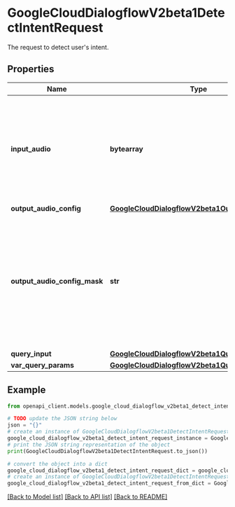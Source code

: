 # GoogleCloudDialogflowV2beta1DetectIntentRequest

The request to detect user's intent.

## Properties

Name | Type | Description | Notes
------------ | ------------- | ------------- | -------------
**input_audio** | **bytearray** | The natural language speech audio to be processed. This field should be populated iff &#x60;query_input&#x60; is set to an input audio config. A single request can contain up to 1 minute of speech audio data. | [optional] 
**output_audio_config** | [**GoogleCloudDialogflowV2beta1OutputAudioConfig**](GoogleCloudDialogflowV2beta1OutputAudioConfig.md) |  | [optional] 
**output_audio_config_mask** | **str** | Mask for output_audio_config indicating which settings in this request-level config should override speech synthesizer settings defined at agent-level. If unspecified or empty, output_audio_config replaces the agent-level config in its entirety. | [optional] 
**query_input** | [**GoogleCloudDialogflowV2beta1QueryInput**](GoogleCloudDialogflowV2beta1QueryInput.md) |  | [optional] 
**var_query_params** | [**GoogleCloudDialogflowV2beta1QueryParameters**](GoogleCloudDialogflowV2beta1QueryParameters.md) |  | [optional] 

## Example

```python
from openapi_client.models.google_cloud_dialogflow_v2beta1_detect_intent_request import GoogleCloudDialogflowV2beta1DetectIntentRequest

# TODO update the JSON string below
json = "{}"
# create an instance of GoogleCloudDialogflowV2beta1DetectIntentRequest from a JSON string
google_cloud_dialogflow_v2beta1_detect_intent_request_instance = GoogleCloudDialogflowV2beta1DetectIntentRequest.from_json(json)
# print the JSON string representation of the object
print(GoogleCloudDialogflowV2beta1DetectIntentRequest.to_json())

# convert the object into a dict
google_cloud_dialogflow_v2beta1_detect_intent_request_dict = google_cloud_dialogflow_v2beta1_detect_intent_request_instance.to_dict()
# create an instance of GoogleCloudDialogflowV2beta1DetectIntentRequest from a dict
google_cloud_dialogflow_v2beta1_detect_intent_request_from_dict = GoogleCloudDialogflowV2beta1DetectIntentRequest.from_dict(google_cloud_dialogflow_v2beta1_detect_intent_request_dict)
```
[[Back to Model list]](../README.md#documentation-for-models) [[Back to API list]](../README.md#documentation-for-api-endpoints) [[Back to README]](../README.md)



